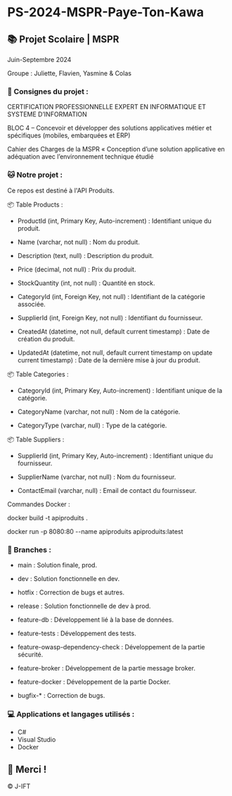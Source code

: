 # PS-2024-MSPR-Paye-Ton-Kawa

## 📚 Projet Scolaire | MSPR

Juin-Septembre 2024

Groupe : Juliette, Flavien, Yasmine & Colas

### 📌 Consignes du projet : 

CERTIFICATION PROFESSIONNELLE EXPERT EN INFORMATIQUE ET SYSTEME D’INFORMATION

BLOC 4 – Concevoir et développer des solutions applicatives métier et spécifiques (mobiles, embarquées et ERP)

Cahier des Charges de la MSPR « Conception d’une solution applicative en adéquation avec l’environnement technique étudié


### 🐱 Notre projet :

Ce repos est destiné à l'API Produits.

📦 Table Products :

- ProductId (int, Primary Key, Auto-increment) : Identifiant unique du produit.

- Name (varchar, not null) : Nom du produit.

- Description (text, null) : Description du produit.

- Price (decimal, not null) : Prix du produit.

- StockQuantity (int, not null) : Quantité en stock.

- CategoryId (int, Foreign Key, not null) : Identifiant de la catégorie associée.

- SupplierId (int, Foreign Key, not null) : Identifiant du fournisseur.

- CreatedAt (datetime, not null, default current timestamp) : Date de création du produit.

- UpdatedAt (datetime, not null, default current timestamp on update current timestamp) : Date de la dernière mise à jour du produit.


📦 Table Categories :

- CategoryId (int, Primary Key, Auto-increment) : Identifiant unique de la catégorie.

- CategoryName (varchar, not null) : Nom de la catégorie.

- CategoryType (varchar, null) : Type de la catégorie.


📦 Table Suppliers :

- SupplierId (int, Primary Key, Auto-increment) : Identifiant unique du fournisseur.

- SupplierName (varchar, not null) : Nom du fournisseur.

- ContactEmail (varchar, null) : Email de contact du fournisseur.


Commandes Docker :

docker build -t apiproduits .

docker run -p 8080:80 --name apiproduits apiproduits:latest


### 📎 Branches :

- main : Solution finale, prod.
  
- dev : Solution fonctionnelle en dev.
  
- hotfix : Correction de bugs et autres.

- release : Solution fonctionnelle de dev à prod.

- feature-db : Développement lié à la base de données.

- feature-tests : Développement des tests.

- feature-owasp-dependency-check : Développement de la partie sécurité.

- feature-broker : Développement de la partie message broker.

- feature-docker : Développement de la partie Docker.

- bugfix-* : Correction de bugs.


### 💻 Applications et langages utilisés :

- C#
- Visual Studio
- Docker



## 🌸 Merci !
© J-IFT
